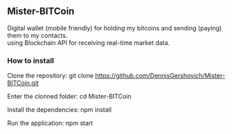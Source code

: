 ## Mister-BITCoin
Digital wallet (mobile friendly) for holding my bitcoins and sending (paying) them to my contacts.<br />
using Blockchain API for receiving real-time market data.

### How to install
Clone the repository:
git clone https://github.com/DennisGershovich/Mister-BITCoin.git

Enter the clonned folder:
cd Mister-BITCoin

Install the dependencies:
npm install

Run the application:
npm start
